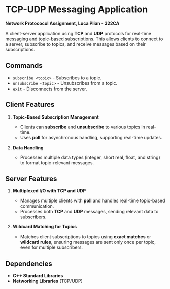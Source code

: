 # **TCP-UDP Messaging Application**
**Network Protococol Assignment, Luca Plian - 322CA**

A client-server application using **TCP** and **UDP** protocols for real-time messaging and topic-based subscriptions. This allows clients to connect to a server, subscribe to topics, and receive messages based on their subscriptions.

## **Commands**
- `subscribe <topic>` - Subscribes to a topic.
- `unsubscribe <topic>` - Unsubscribes from a topic.
- `exit` - Disconnects from the server.

## **Client Features**
1. **Topic-Based Subscription Management**
   - Clients can **subscribe** and **unsubscribe** to various topics in real-time.
   - Uses **poll** for asynchronous handling, supporting real-time updates.

2. **Data Handling**
   - Processes multiple data types (integer, short real, float, and string) to format topic-relevant messages.

## **Server Features**
1. **Multiplexed I/O with TCP and UDP**
   - Manages multiple clients with **poll** and handles real-time topic-based communication.
   - Processes both **TCP** and **UDP** messages, sending relevant data to subscribers.

2. **Wildcard Matching for Topics**
   - Matches client subscriptions to topics using **exact matches** or **wildcard rules**, ensuring messages are sent only once per topic, even for multiple subscribers.

## **Dependencies**
- **C++ Standard Libraries**
- **Networking Libraries** (TCP/UDP)
